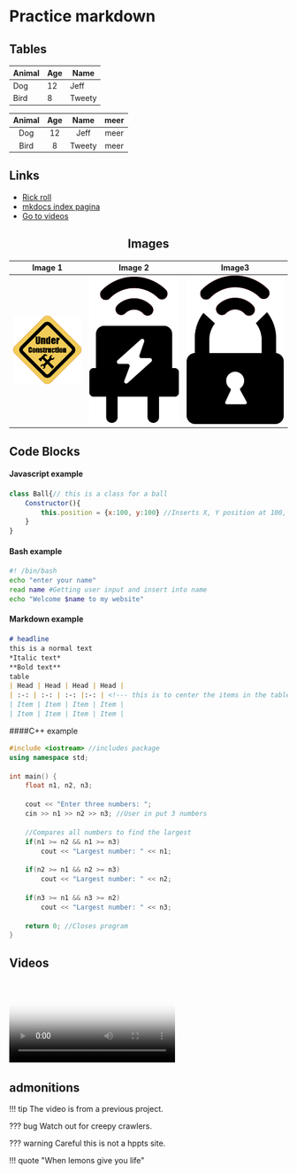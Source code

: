 # Practice markdown
## Tables
| Animal | Age | Name   |
|--------|-----|--------|
| Dog    | 12  | Jeff   |
| Bird   | 8   | Tweety |

| Animal | Age | Name   | meer | 
|:-:	 |:-:  |:-:     |:-:   |
| Dog    | 12  | Jeff   | meer |
| Bird   | 8   | Tweety | meer |

## Links
- [Rick roll](https://youtu.be/dQw4w9WgXcQ)
- [mkdocs index pagina](index.md)
- [Go to videos](#videos)


<center>

## Images
|Image 1|Image 2|Image3| 
|:-:|:-:|:-:|
|![Under construction image](docs/../images/Construction.png)|![Power icon](docs/../images/iot_power.svg)|![Under construction image](docs/../images/iot_lock.svg)| 

</center>

## Code Blocks
#### Javascript example
```javascript
class Ball{// this is a class for a ball
    Constructor(){
        this.position = {x:100, y:100} //Inserts X, Y position at 100, 100
    }
}
```

#### Bash example
```bash
#! /bin/bash
echo "enter your name"
read name #Getting user input and insert into name
echo "Welcome $name to my website"
```

#### Markdown example
```markdown
# headline
this is a normal text
*Italic text*
**Bold text**
table
| Head | Head | Head | Head | 
| :-: | :-: | :-: |:-: | <!--- this is to center the items in the table>
| Item | Item | Item | Item |
| Item | Item | Item | Item | 
```

####C++ example
```c++
#include <iostream> //includes package
using namespace std;

int main() {    
    float n1, n2, n3;

    cout << "Enter three numbers: ";
    cin >> n1 >> n2 >> n3; //User in put 3 numbers

    //Compares all numbers to find the largest
    if(n1 >= n2 && n1 >= n3)
        cout << "Largest number: " << n1;

    if(n2 >= n1 && n2 >= n3)
        cout << "Largest number: " << n2;
    
    if(n3 >= n1 && n3 >= n2)
        cout << "Largest number: " << n3;
  
    return 0; //Closes program
}
```
## Videos
<video controls poster="/images/thumbnail.png"> <source src="/images/Kube_animatie.mp4" type="video/mp4"></video>

## admonitions
!!! tip
    The video is from a previous project.

??? bug
    Watch out for creepy crawlers.

??? warning
    Careful this is not a hppts site.

!!! quote
    "When lemons give you life"